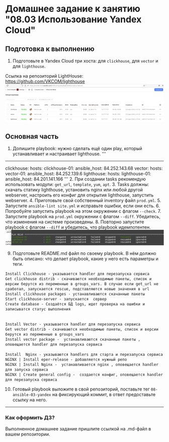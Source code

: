 # Домашнее задание к занятию "08.03 Использование Yandex Cloud"

## Подготовка к выполнению

1. Подготовьте в Yandex Cloud три хоста: для `clickhouse`, для `vector` и для `lighthouse`.

Ссылка на репозиторий LightHouse: https://github.com/VKCOM/lighthouse
![img08_03_01.png](img08_03_01.png)

## Основная часть

1. Допишите playbook: нужно сделать ещё один play, который устанавливает и настраивает lighthouse.
'''
---
clickhouse:
  hosts:
    clickhouse-01:
      ansible_host: 84.252.143.68
vector:
  hosts:
    vector-01:
      ansible_host: 84.252.139.6
lighthouse:
  hosts:
    lighthouse-01:
      ansible_host: 84.201.141.166
'''
2. При создании tasks рекомендую использовать модули: `get_url`, `template`, `yum`, `apt`.
3. Tasks должны: скачать статику lighthouse, установить nginx или любой другой webserver, настроить его конфиг для открытия lighthouse, запустить webserver.
4. Приготовьте свой собственный inventory файл `prod.yml`.
5. Запустите `ansible-lint site.yml` и исправьте ошибки, если они есть.
6. Попробуйте запустить playbook на этом окружении с флагом `--check`.
7. Запустите playbook на `prod.yml` окружении с флагом `--diff`. Убедитесь, что изменения на системе произведены.
8. Повторно запустите playbook с флагом `--diff` и убедитесь, что playbook идемпотентен.
![img08_03_02.png](img08_03_02.png)

9. Подготовьте README.md файл по своему playbook. В нём должно быть описано: что делает playbook, какие у него есть параметры и теги.
```
Install Clickhouse - указывается handler для перезапуска сервиса  
Get clickhouse distrib - скачиваются необходимые пакеты, список и версии берутся из переменные в groups_vars. В случае если get_url не сработал, запускается rescue, подставляются новые значения в url    
Install clickhouse packages - устанавливаются скачанные пакеты  
Start clickhouse-server - запускается  сервер
Create database - Создаётся БД logs, идет проверка на ошибки и записыватся статус выполнения    


Install Vector - указывается handler для перезапуска сервиса
Get vector distrib - скачиваются необходимые пакеты, список и версии берутся из переменные в groups_vars
Install vector package -  устанавливаются скачанные пакеты , оповещается handler для перезапуска сервиса

Install  Nginx - указываются handlers для старта и перезапуска сервиса
NGINX | Install eper-release - добавляется нужный репо
NGINX | Install Nginx -  устанавливается nginx , оповещается handler для запуска сервиса  
NGINX | Create general config -  создается конфиг, оповещается handler для перезапуска сервиса
```

10. Готовый playbook выложите в свой репозиторий, поставьте тег `08-ansible-03-yandex` на фиксирующий коммит, в ответ предоставьте ссылку на него.

---

### Как оформить ДЗ?

Выполненное домашнее задание пришлите ссылкой на .md-файл в вашем репозитории.
